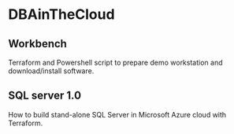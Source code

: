 # DBAinTheCloud


## Workbench

Terraform and Powershell script to prepare demo workstation and download/install software.

## SQL server 1.0

How to build stand-alone SQL Server in Microsoft Azure cloud with Terraform.